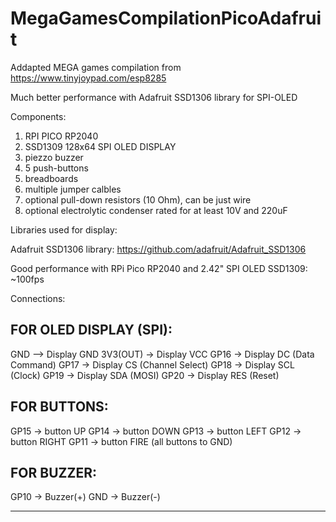 # MegaGamesCompilationPicoAdafruit

Addapted MEGA games compilation from https://www.tinyjoypad.com/esp8285

Much better performance with Adafruit SSD1306 library for SPI-OLED

Components:
1) RPI PICO RP2040
2) SSD1309 128x64 SPI OLED DISPLAY
4) piezzo buzzer
5) 5 push-buttons
6) breadboards
7) multiple jumper calbles
8) optional pull-down resistors (10 Ohm), can be just wire
9) optional electrolytic condenser rated for at least 10V and 220uF


Libraries used for display:

Adafruit SSD1306 library:
https://github.com/adafruit/Adafruit_SSD1306

Good performance with RPi Pico RP2040 and 2.42" SPI OLED SSD1309: ~100fps

Connections:

FOR OLED DISPLAY (SPI):
--------------------------------
GND -->  Display GND
3V3(OUT) -> Display VCC
GP16 -> Display DC  (Data Command)
GP17 -> Display CS  (Channel Select)
GP18 -> Display SCL (Clock)
GP19 -> Display SDA (MOSI)
GP20 -> Display RES (Reset)

FOR BUTTONS:
--------------------------------
GP15 -> button UP
GP14 -> button DOWN
GP13 -> button LEFT
GP12 -> button RIGHT
GP11 -> button FIRE
(all buttons to GND) 

FOR BUZZER:
--------------------------------
GP10 -> Buzzer(+)
GND -> Buzzer(-)
****
